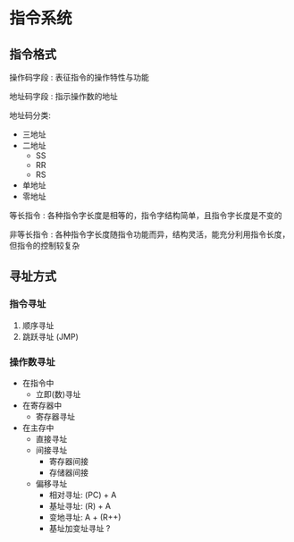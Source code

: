 <!--
    vi: ft=pandoc.markdown
-->

# 指令系统

## 指令格式

操作码字段
: 表征指令的操作特性与功能

地址码字段
: 指示操作数的地址

地址码分类:

* 三地址
* 二地址
  * SS
  * RR
  * RS
* 单地址
* 零地址

等长指令
: 各种指令字长度是相等的，指令字结构简单，且指令字长度是不变的

非等长指令
: 各种指令字长度随指令功能而异，结构灵活，能充分利用指令长度，但指令的控制较复杂

## 寻址方式

### 指令寻址

1. 顺序寻址
2. 跳跃寻址 (JMP)

### 操作数寻址

* 在指令中
  * 立即(数)寻址
* 在寄存器中
  * 寄存器寻址
* 在主存中
  * 直接寻址
  * 间接寻址
    * 寄存器间接
    * 存储器间接
  * 偏移寻址
    * 相对寻址: (PC) + A
    * 基址寻址: (R) + A
    * 变地寻址: A + (R++)
    * 基址加变址寻址 ?
